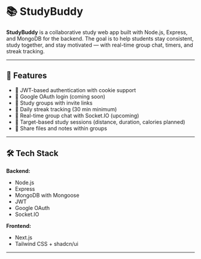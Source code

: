 # 📚 StudyBuddy

**StudyBuddy** is a collaborative study web app built with Node.js, Express, and MongoDB for the backend. The goal is to help students stay consistent, study together, and stay motivated — with real-time group chat, timers, and streak tracking.

---

## 🚀 Features

- 🔐 JWT-based authentication with cookie support
- 🔑 Google OAuth login (coming soon)
- 👥 Study groups with invite links
- 📅 Daily streak tracking (30 min minimum)
- 💬 Real-time group chat with Socket.IO (upcoming)
- 🎯 Target-based study sessions (distance, duration, calories planned)
- 🔗 Share files and notes within groups

---

## 🛠️ Tech Stack

**Backend:**
- Node.js
- Express
- MongoDB with Mongoose
- JWT
- Google OAuth
- Socket.IO

**Frontend:**
- Next.js
- Tailwind CSS + shadcn/ui

---